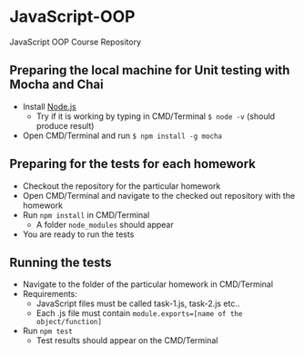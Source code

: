 # JavaScript-OOP
JavaScript OOP Course Repository

## Preparing the local machine for Unit testing with Mocha and Chai 

*	Install [Node.js](https://nodejs.org/ "Node.js")
	*	Try if it is working by typing in CMD/Terminal `$ node -v` (should produce result)
*	Open CMD/Terminal and run `$ npm install -g mocha`

## Preparing for the tests for each homework

*	Checkout the repository for the particular homework	
*	Open CMD/Terminal and navigate to the checked out repository with the homework
*	Run `npm install` in CMD/Terminal
	*	A folder `node_modules` should appear
*	You are ready to run the tests

## Running the tests

*	Navigate to the folder of the particular homework in CMD/Terminal
*	Requirements:
	*	JavaScript files must be called task-1.js, task-2.js etc..
	*	Each .js file must contain `module.exports=[name of the object/function]`
* 	Run `npm test`
	*	Test results should appear on the CMD/Terminal
	

